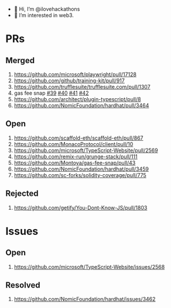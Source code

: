 - 👋 Hi, I’m @ilovehackathons
- 👀 I’m interested in web3.

# PRs
## Merged
1. https://github.com/microsoft/playwright/pull/17128
2. https://github.com/github/training-kit/pull/917
3. https://github.com/trufflesuite/trufflesuite.com/pull/1307
4. gas fee snap [#39](https://github.com/Montoya/gas-fee-snap/pull/39) [#40](https://github.com/Montoya/gas-fee-snap/pull/40) [#41](https://github.com/Montoya/gas-fee-snap/pull/41) [#42](https://github.com/Montoya/gas-fee-snap/pull/42)
5. https://github.com/architect/plugin-typescript/pull/8
6. https://github.com/NomicFoundation/hardhat/pull/3464
## Open
1. https://github.com/scaffold-eth/scaffold-eth/pull/867
2. https://github.com/MonacoProtocol/client/pull/10
3. https://github.com/microsoft/TypeScript-Website/pull/2569
4. https://github.com/remix-run/grunge-stack/pull/111
5. https://github.com/Montoya/gas-fee-snap/pull/43
6. https://github.com/NomicFoundation/hardhat/pull/3459
7. https://github.com/sc-forks/solidity-coverage/pull/775
## Rejected
1. https://github.com/getify/You-Dont-Know-JS/pull/1803
# Issues
## Open
1. https://github.com/microsoft/TypeScript-Website/issues/2568
## Resolved
1. https://github.com/NomicFoundation/hardhat/issues/3462

